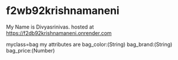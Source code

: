 # f2wb92krishnamaneni
My Name is Divyasrinivas.
hosted at <https://f2db92krishnamaneni.onrender.com>

myclass=bag
my attributes are
bag_color:(String)
bag_brand:(String)
bag_price:(Number)